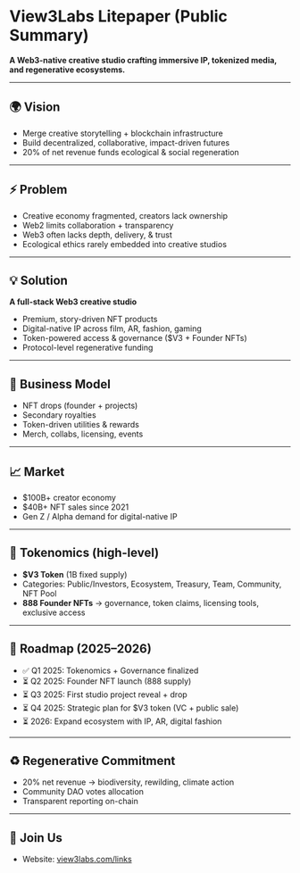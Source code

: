 # View3Labs Litepaper (Public Summary)

**A Web3-native creative studio crafting immersive IP, tokenized media, and regenerative ecosystems.**

---

## 🌍 Vision
- Merge creative storytelling + blockchain infrastructure  
- Build decentralized, collaborative, impact-driven futures  
- 20% of net revenue funds ecological & social regeneration  

---

## ⚡ Problem
- Creative economy fragmented, creators lack ownership  
- Web2 limits collaboration + transparency  
- Web3 often lacks depth, delivery, & trust  
- Ecological ethics rarely embedded into creative studios  

---

## 💡 Solution
**A full-stack Web3 creative studio**  
- Premium, story-driven NFT products  
- Digital-native IP across film, AR, fashion, gaming  
- Token-powered access & governance ($V3 + Founder NFTs)  
- Protocol-level regenerative funding  

---

## 💼 Business Model
- NFT drops (founder + projects)  
- Secondary royalties  
- Token-driven utilities & rewards  
- Merch, collabs, licensing, events  

---

## 📈 Market
- $100B+ creator economy  
- $40B+ NFT sales since 2021  
- Gen Z / Alpha demand for digital-native IP  

---

## 🔑 Tokenomics (high-level)
- **$V3 Token** (1B fixed supply)  
- Categories: Public/Investors, Ecosystem, Treasury, Team, Community, NFT Pool  
- **888 Founder NFTs** → governance, token claims, licensing tools, exclusive access  

---

## 🧭 Roadmap (2025–2026)
- ✅ Q1 2025: Tokenomics + Governance finalized  
- ⏳ Q2 2025: Founder NFT launch (888 supply)  
- ⏳ Q3 2025: First studio project reveal + drop  
- ⏳ Q4 2025: Strategic plan for $V3 token (VC + public sale)  
- ⏳ 2026: Expand ecosystem with IP, AR, digital fashion  

---

## ♻️ Regenerative Commitment
- 20% net revenue → biodiversity, rewilding, climate action  
- Community DAO votes allocation  
- Transparent reporting on-chain  

---

## 🚀 Join Us
- Website: [view3labs.com/links](https://view3labs.com/links)  

